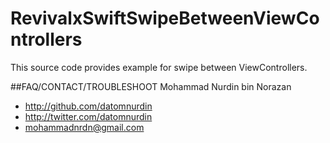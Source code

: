 # RevivalxSwiftSwipeBetweenViewControllers
This source code provides example for swipe between ViewControllers.

##FAQ/CONTACT/TROUBLESHOOT
Mohammad Nurdin bin Norazan

- http://github.com/datomnurdin
- http://twitter.com/datomnurdin
- mohammadnrdn@gmail.com
